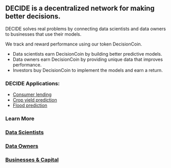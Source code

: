 ## DECIDE is a decentralized network for making better decisions. 

DECIDE solves real problems by connecting data scientists and data owners to businesses that use their models. 

We track and reward performance using our token DecisionCoin. 
* Data scientists earn DecisionCoin by building better predictive models. 
* Data owners earn DecisionCoin by providing unique data that improves performance. 
* Investors buy DecisionCoin to implement the models and earn a return.

### DECIDE Applications: 
- [Consumer lending](/decisions/lending/)
- [Crop yield prediction](/decisions/crop-yield/)
- [Flood prediction](/decisions/flooding/) 

### Learn More
### [Data Scientists](/data-scientists/)
### [Data Owners](/data-providers/)
### [Businesses & Capital](/sponsors/)


